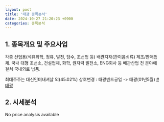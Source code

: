 ```yaml
---
layout: post
title: '태광 종목분석'
date: 2024-10-27 21:20:23 +0900
categories: 종목분석
---
```


## 1. 종목개요 및 주요사업

각종 산업용(석유화학, 정유, 발전, 담수, 조선업 등) 배관자재(관이음쇠류) 제조/판매업체. 국내 대형 조선소, 건설업체, 화학, 원자력 발전소, ENG회사 등 배관산업 전 분야에 걸쳐 국내외로 납품. 

최대주주는 대신인터내셔날 외(45.02%) 상호변경 : 태광벤드공업 -> 태광(01년5월)
[#태광](#)

## 2. 시세분석

No price analysis available
